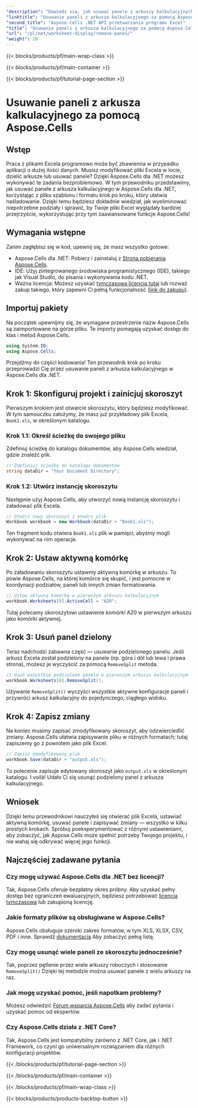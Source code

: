 ```yaml
---
"description": "Dowiedz się, jak usuwać panele z arkuszy kalkulacyjnych za pomocą Aspose.Cells dla .NET, korzystając z tego kompleksowego samouczka krok po kroku."
"linktitle": "Usuwanie paneli z arkusza kalkulacyjnego za pomocą Aspose.Cells"
"second_title": "Aspose.Cells .NET API przetwarzania programu Excel"
"title": "Usuwanie paneli z arkusza kalkulacyjnego za pomocą Aspose.Cells"
"url": "/pl/net/worksheet-display/remove-panes/"
"weight": 20
---
```


{{< blocks/products/pf/main-wrap-class >}}

{{< blocks/products/pf/main-container >}}

{{< blocks/products/pf/tutorial-page-section >}}

# Usuwanie paneli z arkusza kalkulacyjnego za pomocą Aspose.Cells

## Wstęp
Praca z plikami Excela programowo może być zbawienna w przypadku aplikacji o dużej ilości danych. Musisz modyfikować pliki Excela w locie, dzielić arkusze lub usuwać panele? Dzięki Aspose.Cells dla .NET możesz wykonywać te zadania bezproblemowo. W tym przewodniku przedstawimy, jak usuwać panele z arkusza kalkulacyjnego w Aspose.Cells dla .NET, korzystając z pliku szablonu i formatu krok po kroku, który ułatwia naśladowanie.
Dzięki temu będziesz dokładnie wiedział, jak wyeliminować niepotrzebne podziały i sprawić, by Twoje pliki Excel wyglądały bardziej przejrzyście, wykorzystując przy tym zaawansowane funkcje Aspose.Cells!
## Wymagania wstępne
Zanim zagłębisz się w kod, upewnij się, że masz wszystko gotowe:
- Aspose.Cells dla .NET: Pobierz i zainstaluj z [Strona pobierania Aspose.Cells](https://releases.aspose.com/cells/net/).
- IDE: Użyj zintegrowanego środowiska programistycznego (IDE), takiego jak Visual Studio, do pisania i wykonywania kodu .NET.
- Ważna licencja: Możesz uzyskać [tymczasowa licencja tutaj](https://purchase.aspose.com/temporary-license/) lub rozważ zakup takiego, który zapewni Ci pełną funkcjonalność ([link do zakupu](https://purchase.aspose.com/buy)).
## Importuj pakiety
Na początek upewnijmy się, że wymagane przestrzenie nazw Aspose.Cells są zaimportowane na górze pliku. Te importy pomagają uzyskać dostęp do klas i metod Aspose.Cells.
```csharp
using System.IO;
using Aspose.Cells;
```
Przejdźmy do części kodowania! Ten przewodnik krok po kroku przeprowadzi Cię przez usuwanie paneli z arkusza kalkulacyjnego w Aspose.Cells dla .NET.
## Krok 1: Skonfiguruj projekt i zainicjuj skoroszyt
Pierwszym krokiem jest otwarcie skoroszytu, który będziesz modyfikować. W tym samouczku założymy, że masz już przykładowy plik Excela, `Book1.xls`, w określonym katalogu.
### Krok 1.1: Określ ścieżkę do swojego pliku
Zdefiniuj ścieżkę do katalogu dokumentów, aby Aspose.Cells wiedział, gdzie znaleźć plik.
```csharp
// Zdefiniuj ścieżkę do katalogu dokumentów
string dataDir = "Your Document Directory";
```
### Krok 1.2: Utwórz instancję skoroszytu
Następnie użyj Aspose.Cells, aby utworzyć nową instancję skoroszytu i załadować plik Excela.
```csharp
// Utwórz nowy skoroszyt i otwórz plik
Workbook workbook = new Workbook(dataDir + "Book1.xls");
```
Ten fragment kodu otwiera `Book1.xls` plik w pamięci, abyśmy mogli wykonywać na nim operacje.
## Krok 2: Ustaw aktywną komórkę
Po załadowaniu skoroszytu ustawmy aktywną komórkę w arkuszu. To powie Aspose.Cells, na której komórce się skupić, i jest pomocne w koordynacji podziałów, paneli lub innych zmian formatowania.
```csharp
// Ustaw aktywną komórkę w pierwszym arkuszu kalkulacyjnym
workbook.Worksheets[0].ActiveCell = "A20";
```
Tutaj polecamy skoroszytowi ustawienie komórki A20 w pierwszym arkuszu jako komórki aktywnej.
## Krok 3: Usuń panel dzielony
Teraz nadchodzi zabawna część — usuwanie podzielonego panelu. Jeśli arkusz Excela został podzielony na panele (np. góra i dół lub lewa i prawa strona), możesz je wyczyścić za pomocą `RemoveSplit` metoda.
```csharp
// Usuń wszystkie podzielone panele w pierwszym arkuszu kalkulacyjnym
workbook.Worksheets[0].RemoveSplit();
```
Używanie `RemoveSplit()` wyczyści wszystkie aktywne konfiguracje paneli i przywróci arkusz kalkulacyjny do pojedynczego, ciągłego widoku.
## Krok 4: Zapisz zmiany
Na koniec musimy zapisać zmodyfikowany skoroszyt, aby odzwierciedlić zmiany. Aspose.Cells ułatwia zapisywanie pliku w różnych formatach; tutaj zapiszemy go z powrotem jako plik Excel.
```csharp
// Zapisz zmodyfikowany plik
workbook.Save(dataDir + "output.xls");
```
To polecenie zapisuje edytowany skoroszyt jako `output.xls` w określonym katalogu. I voilà! Udało Ci się usunąć podzielony panel z arkusza kalkulacyjnego.
## Wniosek
Dzięki temu przewodnikowi nauczyłeś się otwierać plik Excela, ustawiać aktywną komórkę, usuwać panele i zapisywać zmiany — wszystko w kilku prostych krokach. Spróbuj poeksperymentować z różnymi ustawieniami, aby zobaczyć, jak Aspose.Cells może spełnić potrzeby Twojego projektu, i nie wahaj się odkrywać więcej jego funkcji.
## Najczęściej zadawane pytania
### Czy mogę używać Aspose.Cells dla .NET bez licencji?  
Tak, Aspose.Cells oferuje bezpłatny okres próbny. Aby uzyskać pełny dostęp bez ograniczeń ewaluacyjnych, będziesz potrzebować [licencja tymczasowa](https://purchase.aspose.com/temporary-license/) lub zakupioną licencję.
### Jakie formaty plików są obsługiwane w Aspose.Cells?  
Aspose.Cells obsługuje szeroki zakres formatów, w tym XLS, XLSX, CSV, PDF i inne. Sprawdź [dokumentacja](https://reference.aspose.com/cells/net/) Aby zobaczyć pełną listę.
### Czy mogę usunąć wiele paneli ze skoroszytu jednocześnie?  
Tak, poprzez pętlenie przez wiele arkuszy roboczych i stosowanie `RemoveSplit()` Dzięki tej metodzie można usuwać panele z wielu arkuszy na raz.
### Jak mogę uzyskać pomoc, jeśli napotkam problemy?  
Możesz odwiedzić [Forum wsparcia Aspose.Cells](https://forum.aspose.com/c/cells/9) aby zadać pytania i uzyskać pomoc od ekspertów.
### Czy Aspose.Cells działa z .NET Core?  
Tak, Aspose.Cells jest kompatybilny zarówno z .NET Core, jak i .NET Framework, co czyni go uniwersalnym rozwiązaniem dla różnych konfiguracji projektów.

{{< /blocks/products/pf/tutorial-page-section >}}

{{< /blocks/products/pf/main-container >}}

{{< /blocks/products/pf/main-wrap-class >}}

{{< blocks/products/products-backtop-button >}}